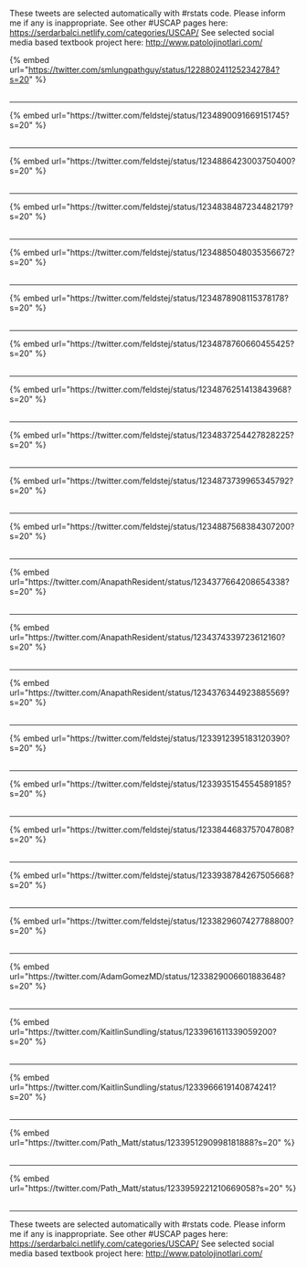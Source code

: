 

These tweets are selected automatically with #rstats code. Please inform me if any is inappropriate.
See other #USCAP pages here: https://serdarbalci.netlify.com/categories/USCAP/ 
See selected social media based textbook project here: http://www.patolojinotlari.com/

{% embed url="https://twitter.com/smlungpathguy/status/1228802411252342784?s=20" %}<br>
<br>
<hr>
{% embed url="https://twitter.com/feldstej/status/1234890091669151745?s=20" %}<br>
<br>
<hr>
{% embed url="https://twitter.com/feldstej/status/1234886423003750400?s=20" %}<br>
<br>
<hr>
{% embed url="https://twitter.com/feldstej/status/1234838487234482179?s=20" %}<br>
<br>
<hr>
{% embed url="https://twitter.com/feldstej/status/1234885048035356672?s=20" %}<br>
<br>
<hr>
{% embed url="https://twitter.com/feldstej/status/1234878908115378178?s=20" %}<br>
<br>
<hr>
{% embed url="https://twitter.com/feldstej/status/1234878760660455425?s=20" %}<br>
<br>
<hr>
{% embed url="https://twitter.com/feldstej/status/1234876251413843968?s=20" %}<br>
<br>
<hr>
{% embed url="https://twitter.com/feldstej/status/1234837254427828225?s=20" %}<br>
<br>
<hr>
{% embed url="https://twitter.com/feldstej/status/1234873739965345792?s=20" %}<br>
<br>
<hr>
{% embed url="https://twitter.com/feldstej/status/1234887568384307200?s=20" %}<br>
<br>
<hr>
{% embed url="https://twitter.com/AnapathResident/status/1234377664208654338?s=20" %}<br>
<br>
<hr>
{% embed url="https://twitter.com/AnapathResident/status/1234374339723612160?s=20" %}<br>
<br>
<hr>
{% embed url="https://twitter.com/AnapathResident/status/1234376344923885569?s=20" %}<br>
<br>
<hr>
{% embed url="https://twitter.com/feldstej/status/1233912395183120390?s=20" %}<br>
<br>
<hr>
{% embed url="https://twitter.com/feldstej/status/1233935154554589185?s=20" %}<br>
<br>
<hr>
{% embed url="https://twitter.com/feldstej/status/1233844683757047808?s=20" %}<br>
<br>
<hr>
{% embed url="https://twitter.com/feldstej/status/1233938784267505668?s=20" %}<br>
<br>
<hr>
{% embed url="https://twitter.com/feldstej/status/1233829607427788800?s=20" %}<br>
<br>
<hr>
{% embed url="https://twitter.com/AdamGomezMD/status/1233829006601883648?s=20" %}<br>
<br>
<hr>
{% embed url="https://twitter.com/KaitlinSundling/status/1233961611339059200?s=20" %}<br>
<br>
<hr>
{% embed url="https://twitter.com/KaitlinSundling/status/1233966619140874241?s=20" %}<br>
<br>
<hr>
{% embed url="https://twitter.com/Path_Matt/status/1233951290998181888?s=20" %}<br>
<br>
<hr>
{% embed url="https://twitter.com/Path_Matt/status/1233959221210669058?s=20" %}<br>
<br>
<hr>


These tweets are selected automatically with #rstats code. Please inform me if any is inappropriate.
See other #USCAP pages here: https://serdarbalci.netlify.com/categories/USCAP/ 
See selected social media based textbook project here: http://www.patolojinotlari.com/
